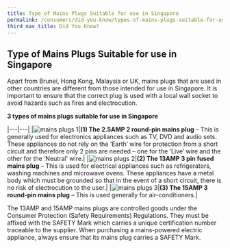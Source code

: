 ```yaml
---
title: Type of Mains Plugs Suitable for use in Singapore
permalink: /consumers/did-you-know/types-of-mains-plugs-suitable-for-use-in-singapore
third_nav_title: Did You Know?
---
```

 ## Type of Mains Plugs Suitable for use in Singapore
Apart from Brunei, Hong Kong, Malaysia or UK, mains plugs that are used in other countries are different from those intended for use in Singapore. It is important to ensure that the correct plug is used with a local wall socket to avoid hazards such as fires and electrocution.

**3 types of mains plugs suitable for use in Singapore**

|---|---|
|![mains plugs 1](/images/consumers/did-you-know/types-of-mains-plugs-1.jpg)|**(1) The 2.5AMP 2 round-pin mains plug** – This is generally used for electronics appliances such as TV, DVD and audio sets. These appliances do not rely on the ‘Earth’ wire for protection from a short circuit and therefore only 2 pins are needed – one for the ‘Live’ wire and the other for the ‘Neutral’ wire.|
|![mains plugs 2](/images/consumers/did-you-know/types-of-mains-plugs-2.jpg)|**(2) The 13AMP 3 pin fused mains plug** – This is used for electrical appliances such as refrigerators, washing machines and microwave ovens. These appliances have a metal body which must be grounded so that in the event of a short circuit, there is no risk of electrocution to the user.|
|![mains plugs 3](/images/consumers/did-you-know/types-of-mains-plugs-3.jpg)|**(3) The 15AMP 3 round-pin mains plug** – This is used generally for air-conditioners.|

The 13AMP and 15AMP mains plugs are controlled goods under the Consumer Protection (Safety Requirements) Regulations. They must be affixed with the SAFETY Mark which carries a unique certification number traceable to the supplier. When purchasing a mains-powered electric appliance, always ensure that its mains plug carries a SAFETY Mark.
